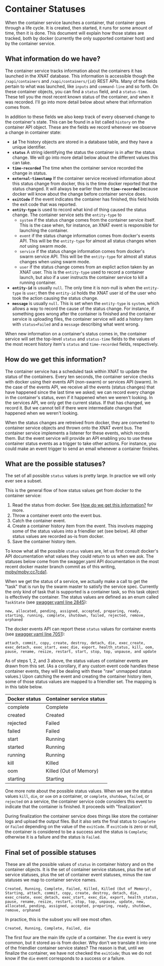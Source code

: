 

# Container Statuses

When the container service launches a container, that container goes through a life cycle. It is created, then started, it runs for some amount of time, then it is done. This document will explain how those states are tracked, both by docker (currently the only supported container host) and by the container service.

## What information do we have?

The container service tracks information about the containers it has launched in the XNAT database. This information is accessible though the `/xapi/containers` and `/xapi/containers/{id}` REST APIs. Many of the fields pertain to what was launched, like `inputs` and `command-line` and so forth. On these container objects, you can find a `status` field, and a `status-time`. These tell you the most recent known status of the container, and when it was recorded. I'll go into more detail below about where that information comes from.

In addition to these fields we also keep track of every observed change to the container's state. This can be found in a list called `history` on the container API object. These are the fields we record whenever we observe a change in container state:

* **`id`** The history objects are stored in a database table, and they have a unique identifier.
* **`status`** A string identifying the status the container is in after the status change. We will go into more detail below about the different values this can take.
* **`time-recorded`** The time when the container service recorded the change in status.
* **`external-timestamp`** If the container service received information about this status change from docker, this is the time docker reported that the status changed. It will always be earlier than the **`time-recorded`** because docker will know about the change before container service does.
* **`exitCode`** if the event indicates the container has finished, this field holds the exit code that was reported.
* **`entity-type`** is used to record what kind of thing caused the status change. The container service sets the `entity-type` to
    * `system` if the status change comes from the container service itself. This is the case when, for instance, an XNAT event is responsible for launching the container.
    * `event` if the status change information comes from docker's events API. This will be the `entity-type` for almost all status changes when *not* using swarm mode.
    * `service` if the status change information comes from docker's swarm service API. This will be the `entity-type` for almost all status changes when using swarm mode.
    * `user` if the status change comes from an explict action taken by an XNAT user. This is the `entity-type` used to record a container launch, but also if a user instructs the container service to kill a running container.
* **`entity-id`** is usually `null`. The only time it is non-null is when the `entity-type` is `user`; then the `entity-id` holds the XNAT user id of the user who took the action causing the status change.
* **`message`** is usually `null`. This is set when the `entity-type` is `system`, which allows a way to record the cause of the status change. For instance, if something goes wrong after the container is finished and the container service is uploading files, the container service will add a history item with `status=Failed` and a `message` describing what went wrong.

When new information on a container's status comes in, the container service will set the top-level `status` and `status-time` fields to the values of the most recent history item's `status` and `time-recorded` fields, respectively.

## How do we get this information?

The container service has a scheduled task within XNAT to update the status of the containers. Every ten seconds, the container service checks with docker using their events API (non-swarm) or services API (swarm). In the case of the events API, we receive all the events (status changes) that have happened since the last time we asked; we can record every change in the container's status, even if it happened when we weren't looking. In the services API, we only get the current status. If that has changed, we record it. But we cannot tell if there were intermediate changes that happened when we weren't looking.

When the status changes are retreived from docker, they are converted to container service objects and thrown onto the XNAT event bus. The container service implements a listener for these events, which records them. But the event service will provide an API enabling you to use these container status events as a trigger to take other actions. For instance, you could make an event trigger to send an email whenever a container finishes.

## What are the possible statuses?

The set of all possible `status` values is pretty large. In practice we will only ever see a subset.

This is the general flow of how status values get from docker to the container service:

1. Read the status from docker. See [How do we get this information?](#how-do-we-get-this-information) for more.
2. Throw a container event onto the event bus.
3. Catch the container event.
4. Create a container history item from the event. This involves mapping some of the status values into a friendlier set (see below). All other status values are recorded as-is from docker.
5. Save the container history item.

To know what all the possible `status` values are, let us first consult docker's API documentation what values they could return to us when we ask. The statuses below come from the swagger.yaml API documentation in the most recent docker master branch commit as of this writing, [moby/moby:cc7cda1](https://github.com/moby/moby/tree/cc7cda1968062fc6dde28c93e85a0192d58b6d90).

When we get the status of a service, we actually make a call to get the "task" that is run by the swarm master to satisfy the service spec. Currently the only kind of task that is supported is a container task, so this task object is effectively the container. The status values are defined as an enum called `TaskState` (see [swagger.yaml line 2845](https://github.com/moby/moby/blob/cc7cda1968062fc6dde28c93e85a0192d58b6d90/api/swagger.yaml#L2845)):

    new, allocated, pending, assigned, accepted, preparing, ready, starting, running, complete, shutdown, failed, rejected, remove, orphaned

The docker events API can report these `status` values for container events (see [swagger.yaml line 7051](https://github.com/moby/moby/blob/cc7cda1968062fc6dde28c93e85a0192d58b6d90/api/swagger.yaml#L7051)):

    attach, commit, copy, create, destroy, detach, die, exec_create, exec_detach, exec_start, exec_die, export, health_status, kill, oom, pause, rename, resize, restart, start, stop, top, unpause, and update

As of steps 1, 2, and 3 above, the status values of container events are drawn from this set. (As a corollary, if any custom event code handles these container events, they will be dealing with these "raw" unmapped status values.) Upon catching the event and creating the container history item, some of those status values are mapped to a friendlier set. The mapping is in this table below.

| Docker status | Container service status |
|:--------------|:-------------------------|
| complete      | Complete                 |
| created       | Created                  |
| rejected      | Failed                   |
| failed        | Failed                   |
| start         | Running                  |
| started       | Running                  |
| running       | Running                  |
| kill          | Killed                   |
| oom           | Killed (Out of Memory)   |
| starting      | Starting                 |

One more note about the possible status values. When we see the status values `kill`, `die`, or `oom` on a container, or `complete`, `shutdown`, `failed`, or `rejected` on a service, the container service code considers this event to indicate that the container is finished. It proceeds with "finalization".

During finalization the container service does things like store the container logs and upload the output files. But it also sets the final status to `Complete` or `Failed` depending on the value of the `exitCode`. If `exitCode` is zero or null, the container is considered to be a success and the status is `Complete`; otherwise it is a failure and the status is `Failed`.

## Final set of possible statuses

These are all the possible values of `status` in container history and on the container objects. It is the set of container service statuses, plus the set of service statuses, plus the set of container event statuses, minus the raw statuses we map to container service names.

    Created, Running, Complete, Failed, Killed, Killed (Out of Memory), Starting, attach, commit, copy, create, destroy, detach, die, exec_create, exec_detach, exec_start, exec_die, export, health_status, pause, rename, resize, restart, stop, top, unpause, update, new, allocated, pending, assigned, accepted, preparing, ready, shutdown, remove, orphaned

In practice, this is the subset you will see most often.

    Created, Running, Complete, Failed, die

The first four are the main life cycle of a container. The `die` event is very common, but it stored as-is from docker. Why don't we translate it into one of the friendlier container service states? The reason is that, until we finalize the container, we have not checked the `exitCode`; thus we do not know if the `die` event corresponds to a success or a failure.

